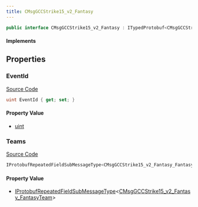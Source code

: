 ```yaml
---
title: CMsgGCCStrike15_v2_Fantasy
---
```


```csharp
public interface CMsgGCCStrike15_v2_Fantasy : ITypedProtobuf<CMsgGCCStrike15_v2_Fantasy>, INativeHandle
```

#### Implements

## Properties

### EventId

[Source Code](https://github.com/swiftly-solution/swiftlys2/blob/beta/managed/src/SwiftlyS2.Generated/Protobufs/Interfaces/CMsgGCCStrike15_v2_Fantasy.cs#L13)

```csharp
uint EventId { get; set; }
```

#### Property Value

- [uint](https://learn.microsoft.com/dotnet/api/system.uint32)

### Teams

[Source Code](https://github.com/swiftly-solution/swiftlys2/blob/beta/managed/src/SwiftlyS2.Generated/Protobufs/Interfaces/CMsgGCCStrike15_v2_Fantasy.cs#L16)

```csharp
IProtobufRepeatedFieldSubMessageType<CMsgGCCStrike15_v2_Fantasy_FantasyTeam> Teams { get; }
```

#### Property Value

- [IProtobufRepeatedFieldSubMessageType](/docs/api/shared/netmessages/iprotobufrepeatedfieldsubmessagetype-1)<[CMsgGCCStrike15_v2_Fantasy_FantasyTeam](/docs/api/shared/protobufdefinitions/cmsggccstrike15_v2_fantasy_fantasyteam)>

